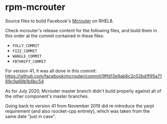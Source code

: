 # rpm-mcrouter

Source files to build Facebook's
[Mcrouter](https://github.com/facebook/mcrouter) on RHEL8.

Check mcrouter's release content for the following files, and build them in
this order at the commit contained in these files:
* `FOLLY_COMMIT`
* `FIZZ_COMMIT`
* `WANGLE_COMMIT`
* `FBTHRIFT_COMMIT`

For version 41, it was all done in this commit:
https://github.com/facebook/mcrouter/commit/9ffd13e9ab6c2c02bd1f95a7169c9a69b1b6bc54

As for July 2020, Mcrouter master branch didn't build properly against all of
the other component's master branches.

Going back to version 41 from November 2019 did re-introduce the yarpl
requirement (and also rsocket-cpp entirely), which was taken from the same
date "just in case".

